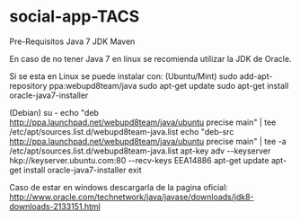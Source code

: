 # social-app-TACS

Pre-Requisitos
Java 7 JDK
Maven

En caso de no tener Java 7 en linux se recomienda utilizar la JDK de Oracle.

Si se esta en Linux se puede instalar con: 
(Ubuntu/Mint)
sudo add-apt-repository ppa:webupd8team/java
sudo apt-get update
sudo apt-get install oracle-java7-installer

(Debian)
su -
echo "deb http://ppa.launchpad.net/webupd8team/java/ubuntu precise main" | tee /etc/apt/sources.list.d/webupd8team-java.list
echo "deb-src http://ppa.launchpad.net/webupd8team/java/ubuntu precise main" | tee -a /etc/apt/sources.list.d/webupd8team-java.list
apt-key adv --keyserver hkp://keyserver.ubuntu.com:80 --recv-keys EEA14886
apt-get update
apt-get install oracle-java7-installer
exit

Caso de estar en windows descargarla de la pagina oficial:
http://www.oracle.com/technetwork/java/javase/downloads/jdk8-downloads-2133151.html
